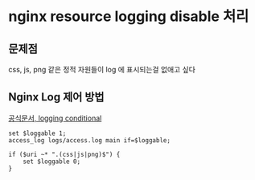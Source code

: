 # nginx resource logging disable 처리

## 문제점
css, js, png 같은 정적 자원들이 log 에 표시되는걸 없애고 싶다

## Nginx Log 제어 방법

[공식문서, logging conditional](https://docs.nginx.com/nginx/admin-guide/monitoring/logging/#conditional)
```
set $loggable 1;
access_log logs/access.log main if=$loggable;

if ($uri ~* ".(css|js|png)$") {
    set $loggable 0;
}
```